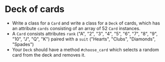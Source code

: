 # Deck of cards

* Write a class for a `Card` and write a class for a  `Deck` of cards, which has an attribute `cards` consisting of an array of 52 `Card` instances.  
* A `Card` consists attributes `rank` ("A", "2", "3", "4", "5", "6", "7", "8", "9", "10", "J", "Q", "K") paired with a `suit` ("Hearts", "Clubs", "Diamonds", "Spades")
* Your `Deck` should have a method `#choose_card` which selects a random card from the deck and removes it.
